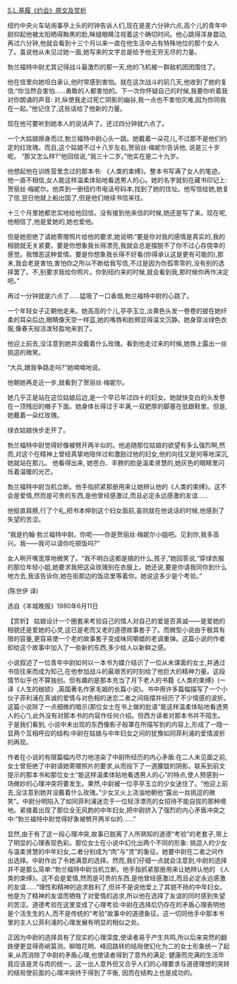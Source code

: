 [S.L.基履《约会》原文及赏析](https://www.vrrw.net/wx/15438.html)

纽约中央火车站询事亭上头的时钟告诉人们,现在是差六分钟六点,高个儿的青年中尉仰起他被太阳晒得黝黑的脸,眯缝眼睛注视着这个确切时间。他心跳得浑身震动,再过六分钟,他就会看到十三个月以来一直在他生活中占有特殊地位的那个女人了。虽说他从未见过她一面,她写来的文字总是给予他无穷无尽的力量。

勃兰福特中尉尤其记得战斗最激烈的那一天,他的飞机被一群敌机团团围住了。

他在信里向她坦白承认,他时常感到害怕。就在这次战斗的前几天,他收到了她的复信:“你当然会害怕……勇敢的人都害怕的。下一次你怀疑自己的时候,我要你听着我对你朗诵的声音: 对,纵使我走过死亡阴影的幽谷,我一点也不害怕灾难,因为你同我在一起。”他记住了,这些话给了他新的力量。

现在他可要听到她本人的说话声了。还过四分钟就六点了。

一个大姑娘擦身而过,勃兰福特中尉心头一跳。她戴着一朵花儿,不过那不是他们约定的红玫瑰。而且,这个姑娘不过十八岁左右,贺丽丝·梅妮尔告诉他, 说是三十岁呢。 “那又怎么样?”他回信说,“我三十二岁。”他实在是二十九岁。

他想起他在训练营里念过的那本书: 《人类的束缚》。整本书写满了女人的笔迹。他一直不相信,女人能这样温柔体贴地看透男人的心。她的名字就刻在藏书印记上: 贺丽丝·梅妮尔。他弄到一册纽约市电话号码本,找到了她的住址。他写信给她,她复了信,翌日他就上船出国了,但是他们继续书信来往。

十三个月里她都忠实地给他回信。没有接到他来信的时候,她还是写了来。现在呢,他相信了,他是爱她的,她也爱他。

但是她拒绝了请她寄赠照片给他的要求,她说明:“要是你对我的感情是真实的,我的相貌就无关紧要。要是你想象我长得漂亮,我就会总是摆脱不了你不过心存侥幸的感觉。我憎恶这种爱情。要是你想象我长得不好看(你得承认这是更有可能的),那末,我会老是害怕,害怕你之所以不断给我写信,不过是因为你孤零零的,没有别的选择罢了。不,别要求我给你照片。你到纽约来的时候,就会看到我,那时候你再作决定吧。”

再过一分钟就是六点了……猛吸了一口香烟,勃兰福特中尉的心跳了。

一个年轻女子正朝他走来。她高高的个儿,亭亭玉立,淡黄色头发一卷卷的披在她纤柔的耳朵后边,眼睛像天空一样蓝,她的嘴唇和脸颊显得温文沉静。她身穿淡绿色衣服,像春天般活泼轻盈地来到了。

他迎上前去,没注意到她并没戴着什么玫瑰。看到他走过来的时候,她唇上露出一丝挑逗的微笑。

“大兵,跟我争路走吗?”她喃喃地说。

他朝她再走近一步,就看到了贺丽丝·梅妮尔。

她几乎正是站在这位姑娘后边,是一个早已年过四十的妇女。她就快变白的头发卷在一顶残旧的帽子下面。她身体长得过于丰满,一双肥厚的脚塞在低跟鞋里。但是,她戴着一朵红玫瑰。

绿衣姑娘快步走开了。

勃兰福特中尉觉得好像被劈开两半似的。他追随那位姑娘的欲望有多么强烈啊,然而,对这个在精神上曾经真挚地陪伴过和激励过他的妇女,他的向往又是何等地深沉, 她就站在那儿。 他看得出来, 她苍白、丰腴的脸是温柔贤慧的,她灰色的眼睛里闪烁着温暖的光芒。

勃兰福特中尉当机立断。他手指抓紧那册用来让她辨认他的《人类的束缚》。这不会是爱情,然而是可贵的东西,是他曾经感激过,而且必定永远感激的友谊……

他挺直肩膀,行了个礼,把书本伸到这个妇女面前,虽则就在他说话的时候,他感到了失望的苦涩。

“我是约翰·勃兰福特中尉。你呢——你是贺丽丝·梅妮尔小姐吧。见到你,我多高兴。我——我可以请你吃顿饭吗?”

女人咧开嘴宽厚地微笑了。“我不明白这都是搞的什么,孩子,”她回答说,“穿绿衣服的那位年轻小姐,她要求我把这朵玫瑰别在衣服上。她还说,要是你请我同你到什么地方去,我该告诉你,她在街那边的饭店里等着你。她说这多少是个考验。”

(陈世伊 译)

选自《羊城晚报》1980年6月11日



【赏析】 姑娘设计一个圈套来考验自己的情人对自己的爱是否真诚——是爱她的相貌还是爱她的心灵,这已是老而又老的道德故事套子了。而微型小说由于极其有限的容量,更容易使一个老的故事套子变成味同嚼蜡的老调重弹。这篇小说的作者却给这个故事中加入了一些新的东西,多少给人以新鲜之感。

小说叙述了一位青年中尉如何以一本书为媒介结识了一位从未谋面的女士,并通过书信往来而成为知己,在他参加战斗的最艰苦的时刻给了他巨大的精神力量。这段情节似乎也不算独创。但有趣的是那本充当了月下老人的书籍《人类的束缚》(一译《人生的枷锁》,英国著名作家毛姆的长篇小说)。书中用许多篇幅描写了一个小伙子菲利浦在真诚的爱情与对色相的迷恋二者之间摇摆并经历了不少情感的波折。这篇小说除了一点细微的暗示(那位女士在书上做的批语“能这样温柔体贴地看透男人的心”),此外没有对那本书的内容作任何介绍。但西方读者对那本书并不陌生。于是我们看到, 小说中未出现的东西像影子般罩在所描写到的内容上,形成了一隐一显两个互相呼应的结构:中尉在姑娘与中年妇女之间的犹豫如同菲利浦的爱情波折的再现。

作者在小说的有限篇幅内尽力地渲染了中尉所经历的内心矛盾:在二人未见面之前,女士曾拒绝了中尉请她寄赠照片的要求,从而投下了一道朦胧的阴影。联系到前文提示的那本书和那位女士“能这样温柔体贴地看透男人的心”的特点,使人预感到一场微妙的心理冲突将要发生。果然,中尉被一位亭亭玉立的少女迷住了。“他迎上前去,没注意到她并没戴着什么玫瑰。”少女又火上浇油地朝他“露出一丝挑逗的微笑”。中尉分明陷入了如同菲利浦迷恋于一位轻浮漂亮的女招待不能自拔的那种境地。紧接着出现了那位全无风韵的中年妇女,把中尉挤入了强烈的内心矛盾冲突之中:“勃兰福特中尉觉得好象被劈开两半似的……”

显然,由于有了这一段心理冲突,故事已脱离了人所熟知的道德“考验”的老套子,带上了明显的心理表现色彩。那位女士在小说中幻化出两个不同的形象: 挑逗人的少女与温柔贤慧的中年妇女,二者分别成为“肉”与“灵”的象征。她要中尉在二者之间作出选择。中尉作出了令她满意的选择。然而,我们仔细一点就会注意到,中尉的选择并不是那么简单:“勃兰福特中尉当机立断。他手指抓紧那册用来让她辨认他的 《人类的束缚》。这不会是爱情,然而是可贵的东西,是他曾经感激过,而且必定永远感激的友谊……”理性和精神的追求胜利了,但并不是说他爱上了其貌不扬的中年妇女。他是为了精神的友谊而牺牲了对爱情的追求,所以他在选择了友谊的同时感到失望的苦涩。道德考验在这里变成了心理考验:中尉在选择后仍存在的矛盾心理表明他是个活生生的人,而不是传统的“考验”故事中的道德象征。这一切同他手中那本书里的主人公菲利浦的心理发展有明显的相似之处。

正因为中尉的选择具有了现实的心理深度,使读者易于产生共鸣,所以后来突然的翻跌便更显得奇峭莫测。柳暗花明、峰回路转的结局使幻化为二的女士形象统一了起来,从而消除了中尉的矛盾心理,也使读者得到了意外的满足: 健康而完满的生活毕竟应该是灵与肉的统一。这一出人意外但又合乎人们的心理要求与道德理想的突转的结局使前面的心理冲突终于得到了平衡, 因而在结构上也是成功的。

